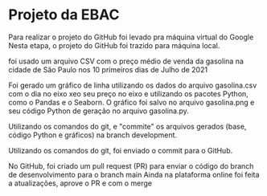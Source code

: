 # Projeto da EBAC

Para realizar o projeto do GitHub foi levado pra máquina virtual do Google
Nesta etapa, o projeto do GitHub foi trazido para máquina local.

foi usado um arquivo CSV com o preço médio de venda da gasolina na cidade de São Paulo nos 10 primeiros dias de Julho de 2021

Foi gerado um gráfico de linha utilizando os dados do arquivo gasolina.csv com o dia no eixo xeo seu preço no eixo e utilizando os pacotes Python, como o Pandas e o Seaborn. O gráfico foi salvo no arquivo gasolina.png e seu código Python de geração no arquivo gasolina.py.

Utilizando os comandos do git, e "commite" os arquivos gerados (base, código Python e gráficos) na branch development.

Utilizando os comandos do git, foi enviado o commit para o GitHub.

No GitHub, foi criado um pull request (PR) para enviar o código do branch de desenvolvimento para o branch main Ainda na plataforma online foi feita a atualizações, aprove o PR e com o merge
